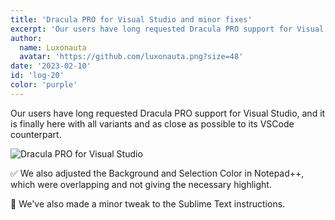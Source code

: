 ```yaml
---
title: 'Dracula PRO for Visual Studio and minor fixes'
excerpt: 'Our users have long requested Dracula PRO support for Visual Studio, and it is finally here!'
author:
  name: Luxonauta
  avatar: 'https://github.com/luxonauta.png?size=48'
date: '2023-02-10'
id: 'log-20'
color: 'purple'
---
```


Our users have long requested Dracula PRO support for Visual Studio, and it is finally here with all variants and as close as possible to its VSCode counterpart.

![Dracula PRO for Visual Studio](/static/img/logs/dracula-pro-for-visual-studio-and-minor-fixes-a.png)

✅ We also adjusted the Background and Selection Color in Notepad++, which were overlapping and not giving the necessary highlight.

🎯 We've also made a minor tweak to the Sublime Text instructions.
